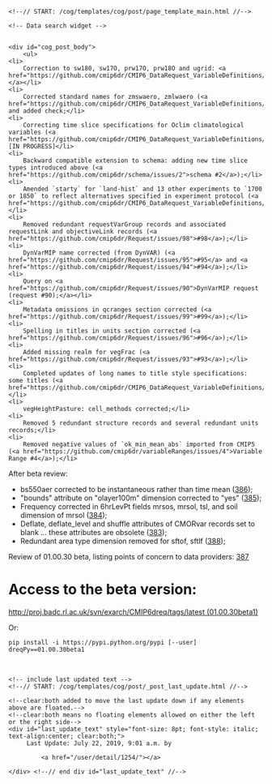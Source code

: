          

    <!--// START: /cog/templates/cog/post/page_template_main.html //-->
<!--// loading page body from page_template_main.html //-->




  	<!-- Data search widget -->
  	

    <div id="cog_post_body">
        <ul>
	<li>
		Correction to sw180, sw17O, prw17O, prw18O and ugrid: <a href="https://github.com/cmip6dr/CMIP6_DataRequest_VariableDefinitions/issues/379">#379;</a></li>
	<li>
		Corrected standard names for zmswaero, zmlwaero (<a href="https://github.com/cmip6dr/CMIP6_DataRequest_VariableDefinitions/issues/377">#377</a>) and added check;</li>
	<li>
		Correcting time slice specifications for Oclim climatological variables (<a href="https://github.com/cmip6dr/CMIP6_DataRequest_VariableDefinitions/issues/376">#376</a>);&nbsp; [IN PROGRESS]</li>
	<li>
		Backward compatible extension to schema: adding new time slice types introduced above (<a href="https://github.com/cmip6dr/schema/issues/2">schema #2</a>);</li>
	<li>
		Amended `starty` for `land-hist` and 13 other experiments to `1700 or 1850` to reflect alternatives specified in experiment protocol (<a href="https://github.com/cmip6dr/CMIP6_DataRequest_VariableDefinitions/issues/375">#375</a>);</li>
	<li>
		Removed redundant requestVarGroup records and associated requestLink and objectiveLink records (<a href="https://github.com/cmip6dr/Request/issues/98">#98</a>);</li>
	<li>
		DynVarMIP name corrected (from DynVAR) (<a href="https://github.com/cmip6dr/Request/issues/95">#95</a> and <a href="https://github.com/cmip6dr/Request/issues/94">#94</a>);</li>
	<li>
		Query on <a href="https://github.com/cmip6dr/Request/issues/90">DynVarMIP request (request #90);</a></li>
	<li>
		Metadata omissions in qcranges section corrected (<a href="https://github.com/cmip6dr/Request/issues/99">#99</a>);</li>
	<li>
		Spelling in titles in units section corrected (<a href="https://github.com/cmip6dr/Request/issues/96">#96</a>);</li>
	<li>
		Added missing realm for vegFrac (<a href="https://github.com/cmip6dr/Request/issues/93">#93</a>);</li>
	<li>
		Completed updates of long names to title style specifications: some titles (<a href="https://github.com/cmip6dr/CMIP6_DataRequest_VariableDefinitions/issues/380">#380</a>);</li>
	<li>
		vegHeightPasture: cell_methods corrected;</li>
	<li>
		Removed 5 redundant structure records and several redundant units records;</li>
	<li>
		Removed negative values of `ok_min_mean_abs` imported from CMIP5 (<a href="https://github.com/cmip6dr/variableRanges/issues/4">Variable Range #4</a>);</li>
</ul>
<p>
	After beta review:</p>
<ul>
	<li>
		bs550aer corrected to be instantaneous rather than time mean (<a href="https://github.com/cmip6dr/CMIP6_DataRequest_VariableDefinitions/issues/386">386</a>);</li>
	<li>
		&quot;bounds&quot; attribute on &quot;olayer100m&quot; dimension corrected to &quot;yes&quot; (<a href="https://github.com/cmip6dr/CMIP6_DataRequest_VariableDefinitions/issues/385">385</a>);</li>
	<li>
		Frequency corrected in 6hrLevPt fields mrsos, mrsol, tsl, and soil dimension of mrsol (<a href="https://github.com/cmip6dr/CMIP6_DataRequest_VariableDefinitions/issues/384">384</a>);</li>
	<li>
		Deflate, deflate_level and shuffle attributes of CMORvar records set to blank ... these attributes are obsolete (<a href="https://github.com/cmip6dr/CMIP6_DataRequest_VariableDefinitions/issues/383">383</a>);</li>
	<li>
		Redundant area type dimension removed for sftof, sftlf (<a href="https://github.com/cmip6dr/CMIP6_DataRequest_VariableDefinitions/issues/388">388</a>);</li>
</ul>
<p>
	Review of 01.00.30 beta, listing points of concern to data providers: <a href="https://github.com/cmip6dr/CMIP6_DataRequest_VariableDefinitions/issues/387">387</a></p>
<h1>
	Access to the beta version:</h1>
<p>
	<a href="http://proj.badc.rl.ac.uk/svn/exarch/CMIP6dreq/tags/latest">http://proj.badc.rl.ac.uk/svn/exarch/CMIP6dreq/tags/latest (01.00.30beta1) </a></p>
<p>
	Or:</p>
<p>
	<code>pip install -i https://pypi.python.org/pypi [--user]&nbsp; dreqPy==01.00.30beta1</code></p>
<p>
	&nbsp;</p>
    </div> <!--// end div id=cog_post_body //-->

    <!-- include last updated text -->
    <!--// START: /cog/templates/cog/post/_post_last_update.html //-->

    <!--clear:both added to move the last update down if any elements above are floated.-->
    <!--clear:both means no floating elements allowed on either the left or the right side-->
	<div id="last_update_text" style="font-size: 8pt; font-style: italic; text-align:center; clear:both;">
	     Last Update: July 22, 2019, 9:01 a.m. by
         
             <a href="/user/detail/1254/"></a>
         
	</div> <!--// end div id="last_update_text" //-->
